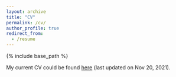 ```yaml
---
layout: archive
title: "CV"
permalink: /cv/
author_profile: true
redirect_from:
  - /resume
---
```


{% include base_path %}

My current CV could be found [here](http://rjssue.github.io/files/CV.pdf) (last updated on Nov 20, 2021).